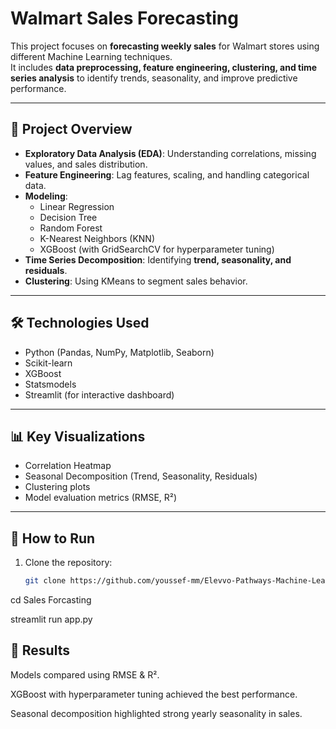 # Walmart Sales Forecasting

This project focuses on **forecasting weekly sales** for Walmart stores using different Machine Learning techniques.  
It includes **data preprocessing, feature engineering, clustering, and time series analysis** to identify trends, seasonality, and improve predictive performance.

---

## 📂 Project Overview
- **Exploratory Data Analysis (EDA)**: Understanding correlations, missing values, and sales distribution.  
- **Feature Engineering**: Lag features, scaling, and handling categorical data.  
- **Modeling**:  
  - Linear Regression  
  - Decision Tree  
  - Random Forest  
  - K-Nearest Neighbors (KNN)  
  - XGBoost (with GridSearchCV for hyperparameter tuning)  
- **Time Series Decomposition**: Identifying **trend, seasonality, and residuals**.  
- **Clustering**: Using KMeans to segment sales behavior.  

---

## 🛠️ Technologies Used
- Python (Pandas, NumPy, Matplotlib, Seaborn)  
- Scikit-learn  
- XGBoost  
- Statsmodels  
- Streamlit (for interactive dashboard)  

---

## 📊 Key Visualizations
- Correlation Heatmap  
- Seasonal Decomposition (Trend, Seasonality, Residuals)  
- Clustering plots  
- Model evaluation metrics (RMSE, R²)  

---
## 🚀 How to Run  
1. Clone the repository:  
   ```bash
   git clone https://github.com/youssef-mm/Elevvo-Pathways-Machine-Learning-Intern.git

cd Sales Forcasting

streamlit run app.py


## 📌 Results

Models compared using RMSE & R².

XGBoost with hyperparameter tuning achieved the best performance.

Seasonal decomposition highlighted strong yearly seasonality in sales.